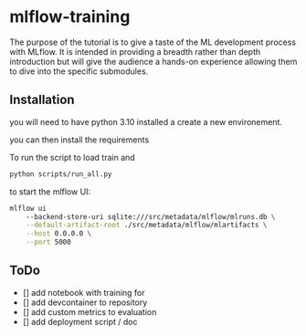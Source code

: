 # mlflow-training
The purpose of the tutorial is to give a taste of the ML development process with MLflow. It is intended in providing a breadth rather than depth introduction but will give the audience a hands-on experience allowing them to dive into the specific submodules.

## Installation

you will need to have python 3.10 installed a create a new environement. 

you can then install the requirements 

To run the script to load train and 
```bash
python scripts/run_all.py
```

to start the mlflow UI: 
```sh
mlflow ui
    --backend-store-uri sqlite:///src/metadata/mlflow/mlruns.db \
    --default-artifact-root ./src/metadata/mlflow/mlartifacts \
    --host 0.0.0.0 \
    --port 5000
```

## ToDo

* [] add notebook with training for 
* [] add devcontainer to repository
* [] add custom metrics to evaluation
* [] add deployment script / doc